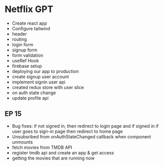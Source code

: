 # Netflix GPT

- Create react app
- Configure tailwind
- header
- routing
- login form
- signup form 
- form validation 
- useRef Hook
- firebase setup
- deploying our app to production
- create signup user account
- implement signin user api
- created redux store with user slice
- on auth state change
- update profile api

## EP 15
- Bug fixes: if not signed in, then redirect to login page and if signed in if user goes to sign-in page then redirect to home page
- Unsubsribed from onAuthStateChanged callback when component unmounts
- fetch movies from TMDB API
- register tmdb api and create an app & get access
- getting the movies that are running now 